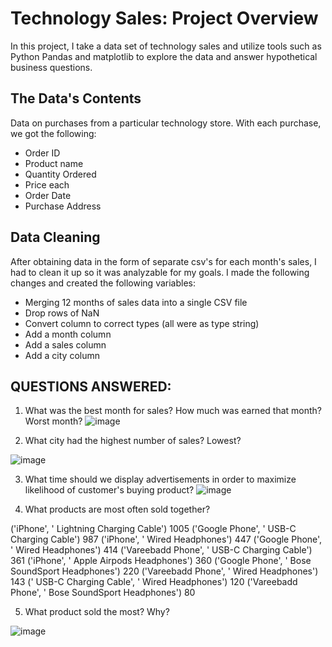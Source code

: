# Technology Sales: Project Overview

In this project, I take a data set of technology sales and utilize tools such as Python Pandas and matplotlib to explore the data and answer hypothetical business questions.

## The Data's Contents

Data on purchases from a particular technology store. With each purchase, we got the following:
- Order ID
- Product name
- Quantity Ordered
- Price each
- Order Date
- Purchase Address

## Data Cleaning 


After obtaining data in the form of separate csv's for each month's sales, I had to clean it up so it was analyzable for my goals. I made the following changes and created the following variables:
- Merging 12 months of sales data into a single CSV file
- Drop rows of NaN
- Convert column to correct types (all were as type string)
- Add a month column
- Add a sales column
- Add a city column

## QUESTIONS ANSWERED:

1. What was the best month for sales? How much was earned that month? Worst month?
![image](https://user-images.githubusercontent.com/121086856/211246170-d1d90787-6335-4800-9477-2f728da37035.png)


2. What city had the highest number of sales? Lowest?

![image](https://user-images.githubusercontent.com/121086856/210975840-f923f502-c7b1-4546-829a-f6ae80c4f79d.png)

3. What time should we display advertisements in order to maximize likelihood of customer's buying product?
![image](https://user-images.githubusercontent.com/121086856/210975915-b5ed49b5-62b2-491a-bbbc-890a5e732539.png)

4. What products are most often sold together?

('iPhone', ' Lightning Charging Cable') 1005
('Google Phone', ' USB-C Charging Cable') 987
('iPhone', ' Wired Headphones') 447
('Google Phone', ' Wired Headphones') 414
('Vareebadd Phone', ' USB-C Charging Cable') 361
('iPhone', ' Apple Airpods Headphones') 360
('Google Phone', ' Bose SoundSport Headphones') 220
('Vareebadd Phone', ' Wired Headphones') 143
(' USB-C Charging Cable', ' Wired Headphones') 120
('Vareebadd Phone', ' Bose SoundSport Headphones') 80

5. What product sold the most? Why?

![image](https://user-images.githubusercontent.com/121086856/210976090-7f0eca45-35fc-4777-8c2f-017f84b71273.png)



